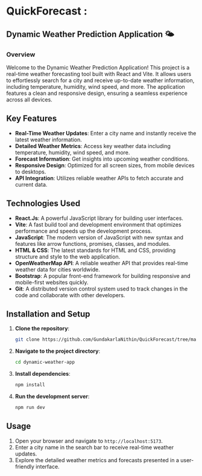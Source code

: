 # QuickForecast :

## Dynamic Weather Prediction Application 🌤️
### Overview
Welcome to the Dynamic Weather Prediction Application! This project is a real-time weather forecasting tool built with React and Vite. It allows users to effortlessly search for a city and receive up-to-date weather information, including temperature, humidity, wind speed, and more. The application features a clean and responsive design, ensuring a seamless experience across all devices.  


## Key Features

- **Real-Time Weather Updates**: Enter a city name and instantly receive the latest weather information.
- **Detailed Weather Metrics**: Access key weather data including temperature, humidity, wind speed, and more.
- **Forecast Information**: Get insights into upcoming weather conditions.
- **Responsive Design**: Optimized for all screen sizes, from mobile devices to desktops.
- **API Integration**: Utilizes reliable weather APIs to fetch accurate and current data.


## Technologies Used

- **React.Js**: A powerful JavaScript library for building user interfaces.
- **Vite**: A fast build tool and development environment that optimizes performance and speeds up the development process.
- **JavaScript**: The modern version of JavaScript with new syntax and features like arrow functions, promises, classes, and modules.
- **HTML & CSS**: The latest standards for HTML and CSS, providing structure and style to the web application.
- **OpenWeatherMap API**: A reliable weather API that provides real-time weather data for cities worldwide.
- **Bootstrap**: A popular front-end framework for building responsive and mobile-first websites quickly.
- **Git**: A distributed version control system used to track changes in the code and collaborate with other developers.

## Installation and Setup

1. **Clone the repository**:
   ```bash
   git clone https://github.com/GundakarlaNithin/QuickForecast/tree/main/weather-app
2. **Navigate to the project directory**:
   ```bash
   cd dynamic-weather-app
3. **Install dependencies**:
   ```bash
   npm install
4. **Run the development server**:
   ```bash
   npm run dev


## Usage
1. Open your browser and navigate to `http://localhost:5173`.
2. Enter a city name in the search bar to receive real-time weather updates.
3. Explore the detailed weather metrics and forecasts presented in a user-friendly interface.
